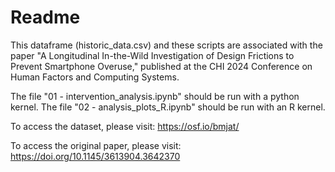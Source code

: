 # Readme

This dataframe (historic_data.csv) and these scripts are associated with the paper "A Longitudinal In-the-Wild Investigation of Design Frictions to Prevent Smartphone Overuse," published at the CHI 2024 Conference on Human Factors and Computing Systems.

The file "01 - intervention_analysis.ipynb" should be run with a python kernel.
The file "02 - analysis_plots_R.ipynb" should be run with an R kernel.

To access the dataset, please visit: https://osf.io/bmjat/ 

To access the original paper, please visit: https://doi.org/10.1145/3613904.3642370
